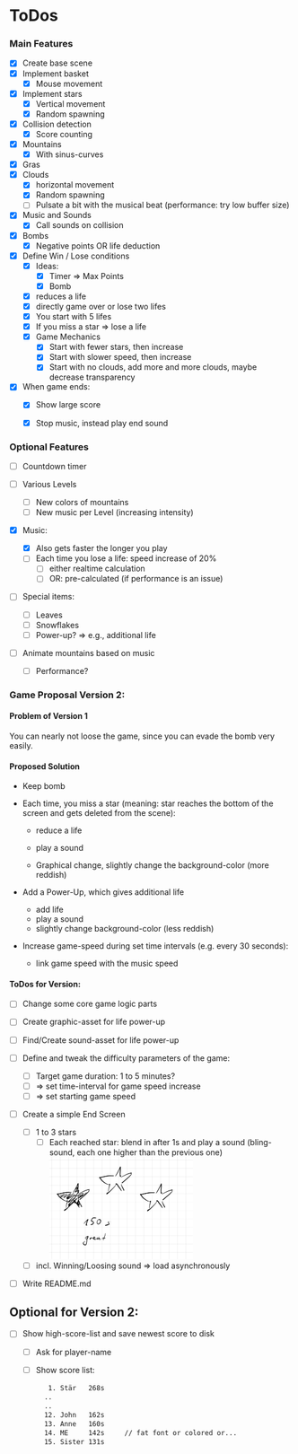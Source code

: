 # ToDos

### Main Features

- [x] Create base scene
- [x] Implement basket
  - [X] Mouse movement
- [x] Implement stars
  - [X] Vertical movement
  - [X] Random spawning
- [x] Collision detection
  - [x] Score counting
- [x] Mountains
  - [x] With sinus-curves
- [x] Gras
- [x] Clouds
  - [x] horizontal movement
  - [x] Random spawning
  - [ ] Pulsate a bit with the musical beat (performance: try low buffer size)
- [x] Music and Sounds
  - [x] Call sounds on collision
- [x] Bombs
  - [x] Negative points OR life deduction
- [x] Define Win / Lose conditions
  - [x] Ideas: 
    - [x] Timer => Max Points
    - [x] Bomb
  - [x] reduces a life
  - [x] directly game over or lose two lifes
  - [x] You start with 5 lifes
  - [x] If you miss a star => lose a life
  - [x] Game Mechanics
    - [x] Start with fewer stars, then increase
    - [x] Start with slower speed, then increase
    - [x] Start with no clouds, add more and more clouds, maybe decrease transparency
- [x] When game ends:
  - [x] Show large score
  - [x] Stop music, instead play end sound



### Optional Features

- [ ] Countdown timer
- [ ] Various Levels

  - [ ] New colors of mountains
  - [ ] New music per Level (increasing intensity)
- [x] Music: 

  - [x] Also gets faster the longer you play
  - [ ] Each time you lose a life: speed increase of 20%
    - [ ] either realtime calculation
    - [ ] OR: pre-calculated (if performance is an issue)
- [ ] Special items:

  - [ ] Leaves
  - [ ] Snowflakes
  - [ ] Power-up? => e.g., additional life
- [ ] Animate mountains based on music

  - [ ] Performance?






### Game Proposal Version 2:



#### Problem of Version 1

You can nearly not loose the game, since you can evade the bomb very easily.



#### Proposed Solution

- Keep bomb

- Each time, you miss a star (meaning: star reaches the bottom of the screen and gets deleted from the scene):

  - reduce a life

  - play a sound

  - Graphical change, slightly change the background-color (more reddish)

- Add a Power-Up, which gives additional life
  - add life
  - play a sound
  - slightly change background-color (less reddish)
- Increase game-speed during set time intervals (e.g. every 30 seconds):
  - link game speed with the music speed



#### ToDos for Version:

- [ ]  Change some core game logic parts
- [ ]  Create graphic-asset for life power-up
- [ ]  Find/Create sound-asset for life power-up
- [ ] Define and tweak the difficulty parameters of the game:
  - [ ]  Target game duration: 1 to 5 minutes?
  - [ ]  => set time-interval for game speed increase
  - [ ]  => set starting game speed
- [ ] Create a simple End Screen
  - [ ] 1 to 3 stars
    - [ ] Each reached star: blend in after 1s and play a sound (bling-sound, each one higher than the previous one)
       <img src="ToDos.assets/stars_idea.jpg" alt="stars_idea" style="zoom:25%;" />
  - [ ]  incl. Winning/Loosing sound => load asynchronously
- [ ] Write README.md



## Optional for Version 2:

- [ ] Show high-score-list and save newest score to disk

  - [ ] Ask for player-name

  - [ ] Show score list:

    ```
       1. Stär   268s
      ..
      ..
      12. John   162s
      13. Anne   160s
      14. ME     142s     // fat font or colored or...
      15. Sister 131s
    ```
